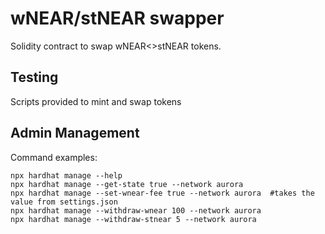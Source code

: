 # wNEAR/stNEAR swapper
Solidity contract to swap wNEAR<>stNEAR tokens.

## Testing
Scripts provided to mint and swap tokens

## Admin Management

Command examples:
```
npx hardhat manage --help
npx hardhat manage --get-state true --network aurora
npx hardhat manage --set-wnear-fee true --network aurora  #takes the value from settings.json
npx hardhat manage --withdraw-wnear 100 --network aurora
npx hardhat manage --withdraw-stnear 5 --network aurora
```
